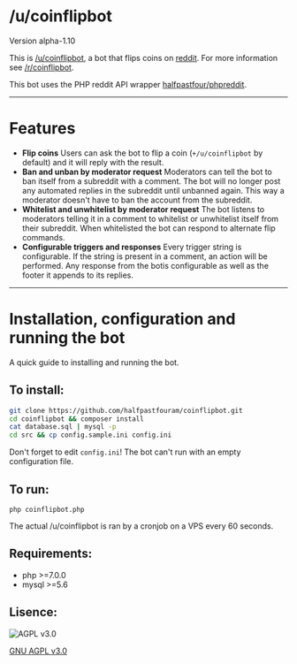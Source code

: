 # /u/coinflipbot
Version alpha-1.10

This is [/u/coinflipbot](https://reddit.com/u/coinflipbot), a bot that flips coins on [reddit](https://reddit.com). For more information see [/r/coinflipbot](https://reddit.com/r/coinflipbot).

This bot uses the PHP reddit API wrapper [halfpastfour/phpreddit](https://github.com/halfpastfouram/phpreddit).

----

# Features

- __Flip coins__
Users can ask the bot to flip a coin (`+/u/coinflipbot` by default) and it will reply with the result.
- __Ban and unban by moderator request__
Moderators can tell the bot to ban itself from a subreddit with a comment. The bot will no longer post any automated replies in the subreddit until unbanned again.
This way a moderator doesn't have to ban the account from the subreddit.
- __Whitelist and unwhitelist by moderator request__
The bot listens to moderators telling it in a comment to whitelist or unwhitelist itself from their subreddit. When whitelisted the bot can respond to alternate flip commands.
- __Configurable triggers and responses__
Every trigger string is configurable. If the string is present in a comment, an action will be performed.
Any response from the botis configurable as well as the footer it appends to its replies.


----

# Installation, configuration and running the bot
A quick guide to installing and running the bot.

To install:
-
```bash
git clone https://github.com/halfpastfouram/coinflipbot.git
cd coinflipbot && composer install
cat database.sql | mysql -p
cd src && cp config.sample.ini config.ini
```
Don't forget to edit `config.ini`! The bot can't run with an empty configuration file. 

To run:
-
`php coinflipbot.php`

The actual /u/coinflipbot is ran by a cronjob on a VPS every 60 seconds.

Requirements:
-
- php >=7.0.0
- mysql >=5.6


Lisence:
-
![AGPL v3.0](https://www.gnu.org/graphics/agplv3-155x51.png "GNU AGPL v3.0")

[GNU AGPL v3.0](https://www.gnu.org/licenses/agpl-3.0.txt)
